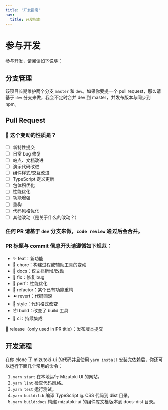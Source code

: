 ```yaml
---
title: '开发指南'
nav:
  title: 开发指南
---
```


<!--
  感谢你的贡献！😄
-->

# 参与开发

参与开发，请阅读如下说明：

## 分支管理

该项目长期维护两个分支 `master` 和 `dev`。如果你要提一个 pull request，那么请基于 `dev` 分支来做，我会不定时合并 dev 到 master，并发布版本与同步到 npm。

## Pull Request

### 🤔 这个变动的性质是？

- [ ] 新特性提交
- [ ] 日常 bug 修复
- [ ] 站点、文档改进
- [ ] 演示代码改进
- [ ] 组件样式/交互改进
- [ ] TypeScript 定义更新
- [ ] 包体积优化
- [ ] 性能优化
- [ ] 功能增强
- [ ] 重构
- [ ] 代码风格优化
- [ ] 其他改动（是关于什么的改动？）

### 任何 PR 请基于 `dev` 分支来做，`code review` 通过后会合并。

### PR 标题与 commit 信息开头请遵循如下规范：

- ✨ feat：新功能
- 🔧 chore：构建过程或辅助工具的变动
- 📝 docs：仅文档新增/改动
- 🐛 fix：修复 bug
- 🚀 perf：性能优化
- 🔨 refactor：某个已有功能重构
- ⏪ revert：代码回滚
- 🎨 style：代码格式改变
- 📦 build：改变了 build 工具
- 👷 ci：持续集成

🎉 release（only used in PR title）：发布版本提交


## 开发流程

在你 clone 了 mizutoki-ui 的代码并且使用 `yarn install` 安装完依赖后，你还可以运行下面几个常用的命令：

1. `yarn start` 在本地运行 Mizutoki UI 的网站。
2. `yarn lint` 检查代码风格。
3. `yarn test` 运行测试。
4. `yarn build:lib` 编译 TypeScript 与 CSS 代码到 dist 目录。
5. `yarn build:docs` 构建 mizutoki-ui 的组件库文档版本到 docs-dist 目录。
